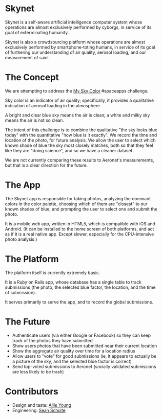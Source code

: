 # Skynet

Skynet is a self-aware artificial intelligence computer system whose operations are almost exclusively performed by cyborgs, in service of its goal of exterminating humanity.

Skynet is also a crowdsourcing platform whose operations are almost exclusively performed by smartphone-toting humans, in service of its goal of furthering our understanding of air quality, aerosol loading, and our measurement of said.

# The Concept

We are attempting to address the [My Sky Color](https://2014.spaceappschallenge.org/challenge/my-sky-color/) #spaceapps challenge.

Sky color is an indicator of air quality; specifically, it provides a qualitative indication of aerosol loading in the atmosphere.

A bright and clear blue sky means the air is clean; a white and milky sky means the air is not so clean.

The intent of this challenge is to combine the qualitative "the sky looks blue today" with the quantitative "how blue is it exactly". We record the time and location of the photo, for future analysis. We allow the user to select which known shade of blue the sky most closely matches, both so that they feel like they are "doing science", and so we have a cleaner dataset.

We are not currently comparing these results to Aeronet's measurements, but that is a clear direction for the future.

# The App

The Skynet app is responsible for taking photos, analyzing the dominant colors in the color palette, choosing which of them are "closest" to our known shades of blue, and prompting the user to select one and submit the photo.

It is a mobile web app, written in HTML5, which is compatible with iOS and Android. (It can be installed to the home screen of both platforms, and act as if it is a real native app. Except slower, especially for the CPU-intensive photo analysis.)

# The Platform

The platform itself is currently extremely basic.

It is a Ruby on Rails app, whose database has a single table to track submissions (the photo, the selected blue factor, the location, and the time of submission).

It serves primarily to serve the app, and to record the global submissions.

# The Future

- Authenticate users (via either Google or Facebook) so they can keep track of the photos they have submitted
- Show users photos that have been submitted near their current location
- Show the aggregate air quality over time for a location radius
- Allow users to "vote" for good submissions (ie, it appears to actually be a picture of the sky, and the selected blue factor is correct)
- Send top-voted submissions to Aeronet (socially validated submissions are less likely to be trash)

# Contributors

- Design and taste: [Allie Young](https://github.com/alliewas)
- Engineering: [Sean Schulte](https://github.com/sirsean)
